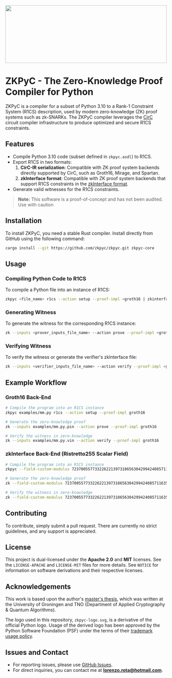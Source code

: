 <img src="zkpyc-logo.svg" width="100%" height="180">

# ZKPyC - The Zero-Knowledge Proof Compiler for Python

ZKPyC is a compiler for a subset of Python 3.10 to a Rank-1 Constraint System (R1CS) description, used by modern zero-knowledge (ZK) proof systems such as zk-SNARKs. The ZKPyC compiler leverages the [CirC](https://github.com/circify/circ) circuit compiler infrastructure to produce optimized and secure R1CS constraints.

## Features

- Compile Python 3.10 code (subset defined in `zkpyc.asdl`) to R1CS.
- Export R1CS in two formats:
  1. **CirC-IR serialization**: Compatible with ZK proof system backends directly supported by CirC, such as Groth16, Mirage, and Spartan.
  2. **zkInterface format**: Compatible with ZK proof system backends that support R1CS constraints in the [zkInterface format](https://github.com/QED-it/zkinterface).
- Generate valid witnesses for the R1CS constraints.

> **Note:** This software is a proof-of-concept and has not been audited. Use with caution

## Installation

To install ZKPyC, you need a stable Rust compiler. Install directly from GitHub using the following command:

```bash
cargo install --git https://github.com/zkpyc/zkpyc.git zkpyc-core
```

## Usage

### Compiling Python Code to R1CS

To compile a Python file into an instance of R1CS:

```bash
zkpyc <file_name> r1cs --action setup --proof-impl <groth16 | zkinterface>
```

### Generating Witness

To generate the witness for the corresponding R1CS instance:

```bash
zk --inputs <prover_inputs_file_name> --action prove --proof-impl <groth16 | zkinterface>
```

### Verifying Witness

To verify the witness or generate the verifier's zkInterface file:

```bash
zk --inputs <verifier_inputs_file_name> --action verify --proof-impl <groth16 | zkinterface>
```

## Example Workflow

### Groth16 Back-End

```bash
# Compile the program into an R1CS instance
zkpyc examples/mm.py r1cs --action setup --proof-impl groth16

# Generate the zero-knowledge proof
zk --inputs examples/mm.py.pin --action prove --proof-impl groth16

# Verify the witness in zero-knowledge
zk --inputs examples/mm.py.vin --action verify --proof-impl groth16
```

### zkInterface Back-End (Ristretto255 Scalar Field)

```bash
# Compile the program into an R1CS instance
zkpyc --field-custom-modulus 7237005577332262213973186563042994240857116359379907606001950938285454250989 examples/zkinterface.py --action setup --proof-impl zkinterface

# Generate the zero-knowledge proof
zk --field-custom-modulus 7237005577332262213973186563042994240857116359379907606001950938285454250989 examples/zkinterface.py.pin --action prove --proof-impl zkinterface

# Verify the witness in zero-knowledge
zk --field-custom-modulus 7237005577332262213973186563042994240857116359379907606001950938285454250989 examples/zkinterface.py.vin --action verify --proof-impl zkinterface
```

## Contributing

To contribute, simply submit a pull request. There are currently no strict guidelines, and any support is appreciated.

## License

This project is dual-licensed under the **Apache 2.0** and **MIT** licenses. See the `LICENSE-APACHE` and `LICENSE-MIT` files for more details. See `NOTICE` for information on software derivations and their respective licenses.

## Acknowledgements

This work is based upon the author's [master's thesis](https://fse.studenttheses.ub.rug.nl/33067/), which was written at the University of Groningen and TNO (Department of Applied Cryptography & Quantum Algorithms).

The logo used in this repository, `zkpyc-logo.svg`, is a derivative of the official Python logo. Usage of the derived logo has been approved by the Python Software Foundation (PSF) under the terms of their [trademark usage policy](https://www.python.org/psf/trademarks/).

## Issues and Contact

- For reporting issues, please use [GitHub Issues](https://github.com/lorenzorota/zkpyc/issues).
- For direct inquiries, you can contact me at **<lorenzo.rota@hotmail.com>**.
